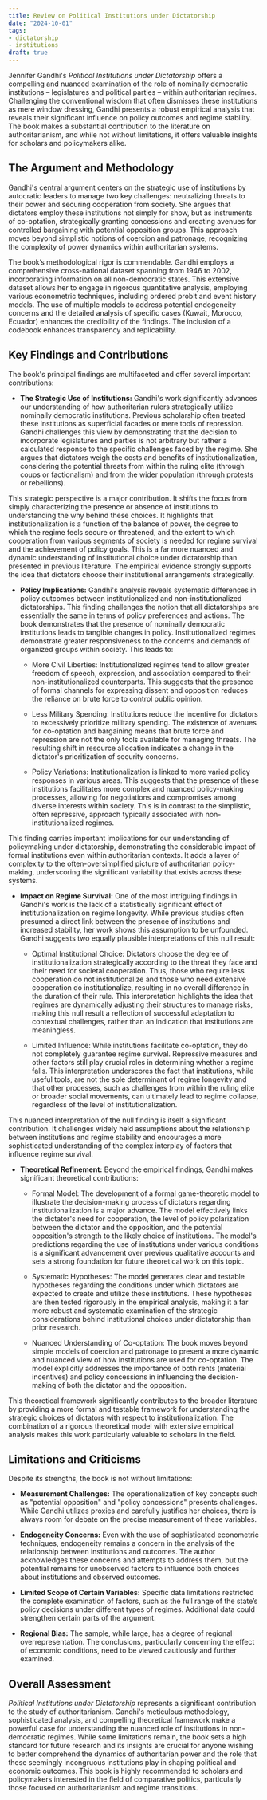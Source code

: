 ```yaml
---
title: Review on Political Institutions under Dictatorship
date: "2024-10-01"
tags:
- dictatorship
- institutions
draft: true
---
```


Jennifer Gandhi's *Political Institutions under Dictatorship* offers a compelling and nuanced examination of the role of nominally democratic institutions – legislatures and political parties – within authoritarian regimes.  Challenging the conventional wisdom that often dismisses these institutions as mere window dressing, Gandhi presents a robust empirical analysis that reveals their significant influence on policy outcomes and regime stability.  The book makes a substantial contribution to the literature on authoritarianism, and while not without limitations, it offers valuable insights for scholars and policymakers alike.

## The Argument and Methodology

Gandhi's central argument centers on the strategic use of institutions by autocratic leaders to manage two key challenges: neutralizing threats to their power and securing cooperation from society.  She argues that dictators employ these institutions not simply for show, but as instruments of co-optation, strategically granting concessions and creating avenues for controlled bargaining with potential opposition groups.  This approach moves beyond simplistic notions of coercion and patronage, recognizing the complexity of power dynamics within authoritarian systems.

The book’s methodological rigor is commendable. Gandhi employs a comprehensive cross-national dataset spanning from 1946 to 2002, incorporating information on all non-democratic states. This extensive dataset allows her to engage in rigorous quantitative analysis, employing various econometric techniques, including ordered probit and event history models.  The use of multiple models to address potential endogeneity concerns and the detailed analysis of specific cases (Kuwait, Morocco, Ecuador) enhances the credibility of the findings.  The inclusion of a codebook enhances transparency and replicability.

## Key Findings and Contributions

The book's principal findings are multifaceted and offer several important contributions:

* **The Strategic Use of Institutions:** Gandhi's work significantly advances our understanding of how authoritarian rulers strategically utilize nominally democratic institutions. Previous scholarship often treated these institutions as superficial facades or mere tools of repression. Gandhi challenges this view by demonstrating that the decision to incorporate legislatures and parties is not arbitrary but rather a calculated response to the specific challenges faced by the regime. She argues that dictators weigh the costs and benefits of institutionalization, considering the potential threats from within the ruling elite (through coups or factionalism) and from the wider population (through protests or rebellions).

This strategic perspective is a major contribution. It shifts the focus from simply characterizing the presence or absence of institutions to understanding the why behind these choices. It highlights that institutionalization is a function of the balance of power, the degree to which the regime feels secure or threatened, and the extent to which cooperation from various segments of society is needed for regime survival and the achievement of policy goals. This is a far more nuanced and dynamic understanding of institutional choice under dictatorship than presented in previous literature. The empirical evidence strongly supports the idea that dictators choose their institutional arrangements strategically.

* **Policy Implications:** Gandhi's analysis reveals systematic differences in policy outcomes between institutionalized and non-institutionalized dictatorships. This finding challenges the notion that all dictatorships are essentially the same in terms of policy preferences and actions. The book demonstrates that the presence of nominally democratic institutions leads to tangible changes in policy. Institutionalized regimes demonstrate greater responsiveness to the concerns and demands of organized groups within society. This leads to:

    - More Civil Liberties: Institutionalized regimes tend to allow greater freedom of speech, expression, and association compared to their non-institutionalized counterparts. This suggests that the presence of formal channels for expressing dissent and opposition reduces the reliance on brute force to control public opinion.

    - Less Military Spending: Institutions reduce the incentive for dictators to excessively prioritize military spending. The existence of avenues for co-optation and bargaining means that brute force and repression are not the only tools available for managing threats. The resulting shift in resource allocation indicates a change in the dictator's prioritization of security concerns.

    - Policy Variations: Institutionalization is linked to more varied policy responses in various areas. This suggests that the presence of these institutions facilitates more complex and nuanced policy-making processes, allowing for negotiations and compromises among diverse interests within society. This is in contrast to the simplistic, often repressive, approach typically associated with non-institutionalized regimes.

This finding carries important implications for our understanding of policymaking under dictatorship, demonstrating the considerable impact of formal institutions even within authoritarian contexts. It adds a layer of complexity to the often-oversimplified picture of authoritarian policy-making, underscoring the significant variability that exists across these systems.

* **Impact on Regime Survival:**  One of the most intriguing findings in Gandhi's work is the lack of a statistically significant effect of institutionalization on regime longevity. While previous studies often presumed a direct link between the presence of institutions and increased stability, her work shows this assumption to be unfounded. Gandhi suggests two equally plausible interpretations of this null result:

   - Optimal Institutional Choice: Dictators choose the degree of institutionalization strategically according to the threat they face and their need for societal cooperation. Thus, those who require less cooperation do not institutionalize and those who need extensive cooperation do institutionalize, resulting in no overall difference in the duration of their rule. This interpretation highlights the idea that regimes are dynamically adjusting their structures to manage risks, making this null result a reflection of successful adaptation to contextual challenges, rather than an indication that institutions are meaningless.

   - Limited Influence: While institutions facilitate co-optation, they do not completely guarantee regime survival. Repressive measures and other factors still play crucial roles in determining whether a regime falls. This interpretation underscores the fact that institutions, while useful tools, are not the sole determinant of regime longevity and that other processes, such as challenges from within the ruling elite or broader social movements, can ultimately lead to regime collapse, regardless of the level of institutionalization.

This nuanced interpretation of the null finding is itself a significant contribution. It challenges widely held assumptions about the relationship between institutions and regime stability and encourages a more sophisticated understanding of the complex interplay of factors that influence regime survival.

* **Theoretical Refinement:** Beyond the empirical findings, Gandhi makes significant theoretical contributions:

   - Formal Model: The development of a formal game-theoretic model to illustrate the decision-making process of dictators regarding institutionalization is a major advance. The model effectively links the dictator's need for cooperation, the level of policy polarization between the dictator and the opposition, and the potential opposition's strength to the likely choice of institutions. The model's predictions regarding the use of institutions under various conditions is a significant advancement over previous qualitative accounts and sets a strong foundation for future theoretical work on this topic.

   - Systematic Hypotheses: The model generates clear and testable hypotheses regarding the conditions under which dictators are expected to create and utilize these institutions. These hypotheses are then tested rigorously in the empirical analysis, making it a far more robust and systematic examination of the strategic considerations behind institutional choices under dictatorship than prior research.

   - Nuanced Understanding of Co-optation: The book moves beyond simple models of coercion and patronage to present a more dynamic and nuanced view of how institutions are used for co-optation. The model explicitly addresses the importance of both rents (material incentives) and policy concessions in influencing the decision-making of both the dictator and the opposition.

This theoretical framework significantly contributes to the broader literature by providing a more formal and testable framework for understanding the strategic choices of dictators with respect to institutionalization. The combination of a rigorous theoretical model with extensive empirical analysis makes this work particularly valuable to scholars in the field.

## Limitations and Criticisms

Despite its strengths, the book is not without limitations:

* **Measurement Challenges:** The operationalization of key concepts such as "potential opposition" and "policy concessions" presents challenges. While Gandhi utilizes proxies and carefully justifies her choices, there is always room for debate on the precise measurement of these variables.

* **Endogeneity Concerns:** Even with the use of sophisticated econometric techniques, endogeneity remains a concern in the analysis of the relationship between institutions and outcomes. The author acknowledges these concerns and attempts to address them, but the potential remains for unobserved factors to influence both choices about institutions and observed outcomes.

* **Limited Scope of Certain Variables:** Specific data limitations restricted the complete examination of factors, such as the full range of the state’s policy decisions under different types of regimes.  Additional data could strengthen certain parts of the argument.

* **Regional Bias:** The sample, while large, has a degree of regional overrepresentation. The conclusions, particularly concerning the effect of economic conditions, need to be viewed cautiously and further examined.

## Overall Assessment

*Political Institutions under Dictatorship* represents a significant contribution to the study of authoritarianism. Gandhi's meticulous methodology, sophisticated analysis, and compelling theoretical framework make a powerful case for understanding the nuanced role of institutions in non-democratic regimes. While some limitations remain, the book sets a high standard for future research and its insights are crucial for anyone wishing to better comprehend the dynamics of authoritarian power and the role that these seemingly incongruous institutions play in shaping political and economic outcomes.  This book is highly recommended to scholars and policymakers interested in the field of comparative politics, particularly those focused on authoritarianism and regime transitions.
